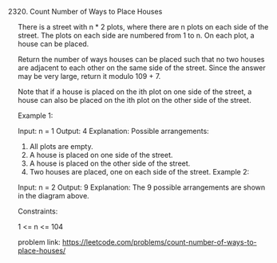 2320. Count Number of Ways to Place Houses


There is a street with n * 2 plots, where there are n plots on each side of the street. The plots on each side are numbered from 1 to n. On each plot, a house can be placed.

Return the number of ways houses can be placed such that no two houses are adjacent to each other on the same side of the street. Since the answer may be very large, return it modulo 109 + 7.

Note that if a house is placed on the ith plot on one side of the street, a house can also be placed on the ith plot on the other side of the street.

 

Example 1:

Input: n = 1
Output: 4
Explanation: 
Possible arrangements:
1. All plots are empty.
2. A house is placed on one side of the street.
3. A house is placed on the other side of the street.
4. Two houses are placed, one on each side of the street.
Example 2:


Input: n = 2
Output: 9
Explanation: The 9 possible arrangements are shown in the diagram above.
 

Constraints:

1 <= n <= 104


problem link: https://leetcode.com/problems/count-number-of-ways-to-place-houses/